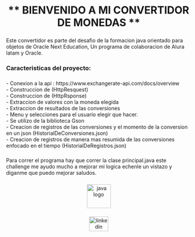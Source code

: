 <h1 align="center">** BIENVENIDO A MI CONVERTIDOR DE MONEDAS **</h1>

###

<p align="left">Este convertidor es parte del desafio de la formacion java orientado para objetos de Oracle Next Education, Un programa de colaboracion de Alura latam y Oracle.</p>

###

<h3 align="left">Caracteristicas del proyecto:</h3>

###

<p align="left">- Conexion a la api : https://www.exchangerate-api.com/docs/overview<br>- Construccion de (HttpResquest)<br>- Construccion de (HttpRsponse)<br>- Extraccion de valores con la moneda elegida<br>- Extraccion de resultados de las conversiones<br>- Menu y selecciones para el usuario elegir que hacer.<br>- Se utilizo de la biblioteca Gson<br>- Creacion de registros de las conversiones y el momento de la conversion en un json (HistorialDeConversiones.json)<br>- Creacion de registros de manera mas resumida de las conversiones enfocado en el tiempo (HistorialDeRegistros.json)</p>

###

<p align="left">Para correr el programa hay que correr la clase principal.java este challenge me ayudo mucho a mejorar mi logica echenle un vistazo y diganme que puedo mejorar saludos.</p>

###

<div align="center">
  <img src="https://cdn.jsdelivr.net/gh/devicons/devicon/icons/java/java-original.svg" height="65" alt="java logo"  />
</div>

###

<div align="center">
  <a href="www.linkedin.com/in/gabriel-mendoza-devolver" target="_blank">
    <img src="https://raw.githubusercontent.com/maurodesouza/profile-readme-generator/master/src/assets/icons/social/linkedin/default.svg" width="52" height="40" alt="linkedin logo"  />
  </a>
</div>

###
